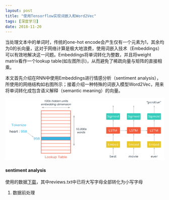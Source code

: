 ```yaml
---
layout: post
title: "使用Tensorflow实现词嵌入和Word2Vec"
tags: [深度学习]
date: 2018-11-20
---
```


当处理文本中的单词时，传统的one-hot encode会产生仅有一个元素为1，其余均为0的长向量，这对于网络计算是极大地浪费，使用词嵌入技术（Embeddings）可以有效地解决这一问题。Embeddings将单词转化为整数，并且将weight matrix看作一个lookup table(如左图所示)，从而避免了稀疏向量与矩阵的直接相乘。

本文首先介绍在RNN中使用Embeddings进行情感分析（sentiment analysis），所使用的网络结构如右图所示；接着介绍一种特殊的词嵌入模型Word2Vec，用来将单词转化成包含语义解释（semantic meaning）的向量。

<img src="/img/embed.png">

#### sentiment analysis

使用的数据[下载](https://pan.baidu.com/s/16tNfl50mGiga654M8tGKWQ)，其中reviews.txt中已将大写字母全部转化为小写字母

1. 数据前处理
